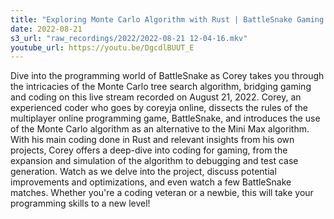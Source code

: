 ```yaml
---
title: "Exploring Monte Carlo Algorithm with Rust | BattleSnake Gaming Live Stream"
date: 2022-08-21
s3_url: "raw_recordings/2022/2022-08-21 12-04-16.mkv"
youtube_url: https://youtu.be/DgcdlBUUT_E
---
```


Dive into the programming world of BattleSnake as Corey takes you through the intricacies of the Monte Carlo tree search algorithm, bridging gaming and coding on this live stream recorded on August 21, 2022. Corey, an experienced coder who goes by coreyja online, dissects the rules of the multiplayer online programming game, BattleSnake, and introduces the use of the Monte Carlo algorithm as an alternative to the Mini Max algorithm. With his main coding done in Rust and relevant insights from his own projects, Corey offers a deep-dive into coding for gaming, from the expansion and simulation of the algorithm to debugging and test case generation. Watch as we delve into the project, discuss potential improvements and optimizations, and even watch a few BattleSnake matches. Whether you're a coding veteran or a newbie, this will take your programming skills to a new level!
